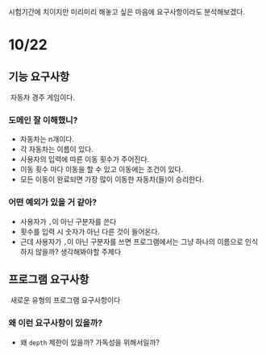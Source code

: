 <p>시험기간에 치이지만 미리미리 해놓고 싶은 마음에 요구사항이라도 분석해보겠다.</p>
<h1 id="1022">10/22</h1>
<h2 id="기능-요구사항">기능 요구사항</h2>
<p><img alt="" src="https://velog.velcdn.com/images/9409velog/post/a29ab778-bdc9-4dfb-a548-34128e56c48e/image.png" />
자동차 경주 게임이다.</p>
<h3 id="도메인-잘-이해했니">도메인 잘 이해했니?</h3>
<ul>
<li>자동차는 n개이다. </li>
<li>각 자동차는 이름이 있다. </li>
<li>사용자의 입력에 따른 이동 횟수가 주어진다.</li>
<li>이동 횟수 마다 이동을 할 수 있고 이동에는 조건이 있다.</li>
<li>모든 이동이 완료되면 가장 많이 이동한 자동차(들)이 승리한다.</li>
</ul>
<h3 id="어떤-예외가-있을-거-같아">어떤 예외가 있을 거 같아?</h3>
<ul>
<li>사용자가 <code>,</code>이 아닌 구분자를 쓴다</li>
<li>횟수를 입력 시 숫자가 아닌 다른 것이 들어온다.</li>
<li>근데 사용자가 <code>,</code>이 아닌 구분자를 쓰면 프로그램에서는 그냥 하나의 이름으로 인식하지 않을까? 생각해봐야할 주제다</li>
</ul>
<h2 id="프로그램-요구사항">프로그램 요구사항</h2>
<p><img alt="" src="https://velog.velcdn.com/images/9409velog/post/2059c764-b778-484f-b32e-3ade7b81fda5/image.png" />
새로운 유형의 프로그램 요구사항이다</p>
<h3 id="왜-이런-요구사항이-있을까">왜 이런 요구사항이 있을까?</h3>
<ul>
<li>왜 <code>depth</code> 제한이 있을까? 가독성을 위해서일까? </li>
</ul>